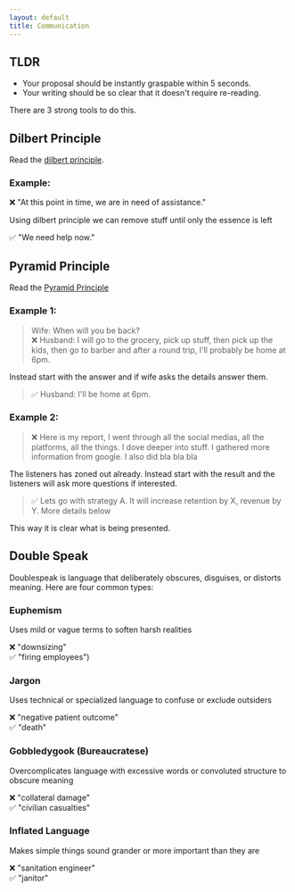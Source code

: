 ```yaml
---
layout: default
title: Communication
---
```


## TLDR

- Your proposal should be instantly graspable within 5 seconds.
- Your writing should be so clear that it doesn't require re-reading.

There are 3 strong tools to do this.

## Dilbert Principle

Read the [dilbert principle](https://dilbertblog.typepad.com/the_dilbert_blog/2007/06/the_day_you_bec.html).

### Example:

❌ "At this point in time, we are in need of assistance."  

Using dilbert principle we can remove stuff until only the essence is left  

✅ "We need help now."  

## Pyramid Principle

Read the [Pyramid Principle](https://medium.com/lessons-from-mckinsey/the-pyramid-principle-f0885dd3c5c7)

### Example 1:
> Wife: When will you be back?  
> ❌ Husband: I will go to the grocery, pick up stuff, then pick up the kids, then go to barber and after a round trip, I'll probably be home at 6pm.  

Instead start with the answer and if wife asks the details answer them.  

> ✅ Husband: I'll be home at 6pm.

### Example 2:
> ❌ Here is my report, I went through all the social medias, all the platforms, all the things. I dove deeper into stuff. I gathered more information from google. I also did bla bla bla

The listeners has zoned out already. Instead start with the result and the listeners will ask more questions if interested.

> ✅ Lets go with strategy A. It will increase retention by X, revenue by Y. More details below

This way it is clear what is being presented.

## Double Speak
Doublespeak is language that deliberately obscures, disguises, or distorts meaning. Here are four common types:  

### Euphemism
Uses mild or vague terms to soften harsh realities 

❌ "downsizing"  
✅ "firing employees")  

### Jargon
Uses technical or specialized language to confuse or exclude outsiders 

❌ "negative patient outcome"  
✅ "death"  

### Gobbledygook (Bureaucratese)
Overcomplicates language with excessive words or convoluted structure to obscure meaning 

❌ "collateral damage"  
✅ "civilian casualties"  

### Inflated Language
Makes simple things sound grander or more important than they are

❌ "sanitation engineer"  
✅ "janitor"  



